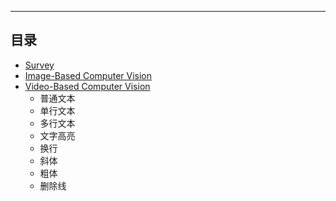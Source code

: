 ****
## 目录
* [Survey](#横线)
* [Image-Based Computer Vision](#标题1)
* [Video-Based Computer Vision](#标题2)
    * 普通文本
    * 单行文本
    * 多行文本
    * 文字高亮
    * 换行
    * 斜体
    * 粗体
    * 删除线

